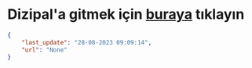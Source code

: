 # Dizipal'a gitmek için [buraya](None) tıklayın
    
```json
{
    "last_update": "28-08-2023 09:09:14",
    "url": "None"
}
```
